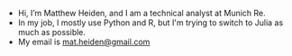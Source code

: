 - Hi, I’m Matthew Heiden, and I am a technical analyst at Munich Re.
- In my job, I mostly use Python and R, but I'm trying to switch to Julia as much as possible.
- My email is mat.heiden@gmail.com

<!---
matt-kandel/matt-kandel is a ✨ special ✨ repository because its `README.md` (this file) appears on your GitHub profile.
You can click the Preview link to take a look at your changes.
--->
